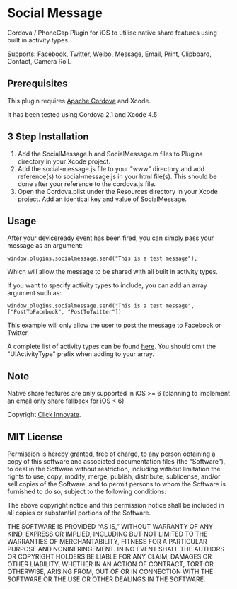 Social Message
==============

Cordova / PhoneGap Plugin for iOS to utilise native share features using built in activity types.

Supports: Facebook, Twitter, Weibo, Message, Email, Print, Clipboard, Contact, Camera Roll.


## Prerequisites

This plugin requires [Apache Cordova](http://incubator.apache.org/cordova/) and Xcode.

It has been tested using Cordova 2.1 and Xcode 4.5


## 3 Step Installation

1. Add the SocialMessage.h and SocialMessage.m files to Plugins directory in your Xcode project.
2. Add the social-message.js file to your "www" directory and add reference(s) to social-message.js in your html file(s). This should be done after your reference to the cordova.js file.
3. Open the Cordova.plist under the Resources directory in your Xcode project. Add an identical key and value of SocialMessage.


## Usage

After your deviceready event has been fired, you can simply pass your message as an argument:

	window.plugins.socialmessage.send("This is a test message");

Which will allow the message to be shared with all built in activity types.

If you want to specify activity types to include, you can add an array argument such as:

	window.plugins.socialmessage.send("This is a test message", ["PostToFacebook", "PostToTwitter"])
	
This example will only allow the user to post the message to Facebook or Twitter.

A complete list of activity types can be found [here](http://developer.apple.com/library/ios/#documentation/UIKit/Reference/UIActivity_Class/Reference/Reference.html#//apple_ref/occ/cl/UIActivity). You should omit the "UIActivityType" prefix when adding to your array.


## Note

Native share features are only supported in iOS >= 6 (planning to implement an email only share fallback for iOS < 6)

Copyright [Click Innovate](http://www.clickinnovate.com/).


## MIT License

Permission is hereby granted, free of charge, to any person obtaining a copy of this software and associated documentation files (the “Software”), to deal in the Software without restriction, including without limitation the rights to use, copy, modify, merge, publish, distribute, sublicense, and/or sell copies of the Software, and to permit persons to whom the Software is furnished to do so, subject to the following conditions:

The above copyright notice and this permission notice shall be included in all copies or substantial portions of the Software.

THE SOFTWARE IS PROVIDED “AS IS,” WITHOUT WARRANTY OF ANY KIND, EXPRESS OR IMPLIED, INCLUDING BUT NOT LIMITED TO THE WARRANTIES OF MERCHANTABILITY, FITNESS FOR A PARTICULAR PURPOSE AND NONINFRINGEMENT. IN NO EVENT SHALL THE AUTHORS OR COPYRIGHT HOLDERS BE LIABLE FOR ANY CLAIM, DAMAGES OR OTHER LIABILITY, WHETHER IN AN ACTION OF CONTRACT, TORT OR OTHERWISE, ARISING FROM, OUT OF OR IN CONNECTION WITH THE SOFTWARE OR THE USE OR OTHER DEALINGS IN THE SOFTWARE.